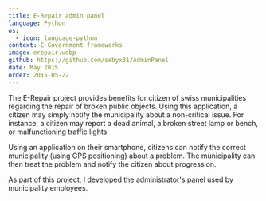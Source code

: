 ```yaml
---
title: E-Repair admin panel
language: Python
os:
  - icon: language-python
context: E-Government frameworks
image: erepair.webp
github: https://github.com/sebyx31/AdminPanel
date: May 2015
order: 2015-05-22
---
```


The E-Repair project provides benefits for citizen of swiss municipalities regarding the repair of broken public objects. Using this application, a citizen may simply notify the municipality about a non-critical issue. For instance, a citizen may report a dead animal, a broken street lamp or bench, or malfunctioning traffic lights.

Using an application on their smartphone, citizens can notify the correct municipality (using GPS positioning) about a problem. The municipality can then treat the problem and notify the citizen about progression.

As part of this project, I developed the administrator's panel used by municipality employees.
